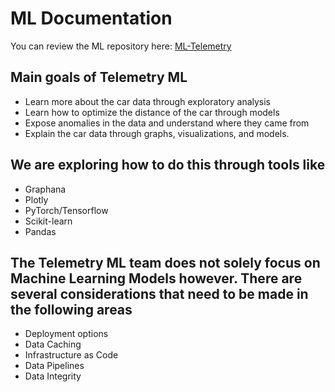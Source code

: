 # ML Documentation

You can review the ML repository here:
[ML-Telemetry](https://github.com/UCSolarCarTeam/ML-Telemetry)

## Main goals of Telemetry ML

- Learn more about the car data through exploratory analysis
- Learn how to optimize the distance of the car through models
- Expose anomalies in the data and understand where they came from
- Explain the car data through graphs, visualizations, and models.

## We are exploring how to do this through tools like

- Graphana
- Plotly
- PyTorch/Tensorflow
- Scikit-learn
- Pandas

## The Telemetry ML team does not solely focus on Machine Learning Models however. There are several considerations that need to be made in the following areas

- Deployment options
- Data Caching
- Infrastructure as Code
- Data Pipelines
- Data Integrity
